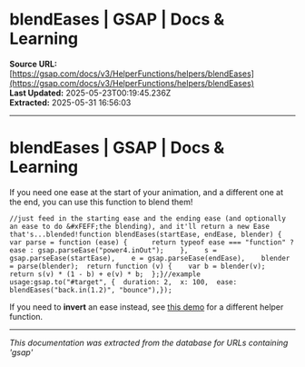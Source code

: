 # blendEases | GSAP | Docs & Learning

**Source URL:** [https://gsap.com/docs/v3/HelperFunctions/helpers/blendEases](https://gsap.com/docs/v3/HelperFunctions/helpers/blendEases)  
**Last Updated:** 2025-05-23T00:19:45.236Z  
**Extracted:** 2025-05-31 16:56:03

---

# blendEases | GSAP | Docs & Learning

If you need one ease at the start of your animation, and a different one at the end, you can use this function to blend them!

```
//just feed in the starting ease and the ending ease (and optionally an ease to do &#xFEFF;the blending), and it'll return a new Ease that's...blended!function blendEases(startEase, endEase, blender) {  var parse = function (ease) {      return typeof ease === "function" ? ease : gsap.parseEase("power4.inOut");    },    s = gsap.parseEase(startEase),    e = gsap.parseEase(endEase),    blender = parse(blender);  return function (v) {    var b = blender(v);    return s(v) * (1 - b) + e(v) * b;  };}//example usage:gsap.to("#target", {  duration: 2,  x: 100,  ease: blendEases("back.in(1.2)", "bounce"),});
```

If you need to **invert** an ease instead, see [this demo](https://codepen.io/GreenSock/pen/rgROxY?editors=0010) for a different helper function.

---

*This documentation was extracted from the database for URLs containing 'gsap'*
